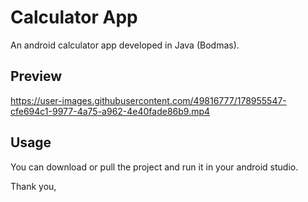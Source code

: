 # Calculator App
An android calculator app developed in Java (Bodmas).


## Preview


https://user-images.githubusercontent.com/49816777/178955547-cfe694c1-9977-4a75-a962-4e40fade86b9.mp4



## Usage
You can download or pull the project and run it in your android studio.


Thank you,
